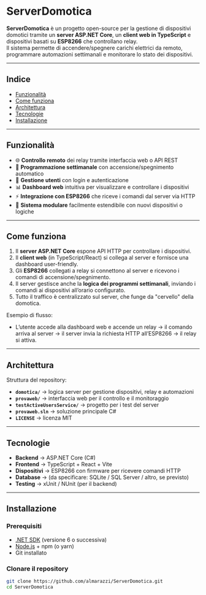 # ServerDomotica

**ServerDomotica** è un progetto open-source per la gestione di dispositivi domotici tramite un **server ASP.NET Core**, un **client web in TypeScript** e dispositivi basati su **ESP8266** che controllano relay.  
Il sistema permette di accendere/spegnere carichi elettrici da remoto, programmare automazioni settimanali e monitorare lo stato dei dispositivi.

---

## Indice

- [Funzionalità](#funzionalità)  
- [Come funziona](#come-funziona)  
- [Architettura](#architettura)  
- [Tecnologie](#tecnologie)  
- [Installazione](#installazione)   

---

## Funzionalità

- 🌐 **Controllo remoto** dei relay tramite interfaccia web o API REST  
- 📅 **Programmazione settimanale** con accensione/spegnimento automatico  
- 🔐 **Gestione utenti** con login e autenticazione  
- 📊 **Dashboard web** intuitiva per visualizzare e controllare i dispositivi  
- ⚡ **Integrazione con ESP8266** che riceve i comandi dal server via HTTP  
- 🧩 **Sistema modulare** facilmente estendibile con nuovi dispositivi o logiche  

---

## Come funziona

1. Il **server ASP.NET Core** espone API HTTP per controllare i dispositivi.  
2. Il **client web** (in TypeScript/React) si collega al server e fornisce una dashboard user-friendly.  
3. Gli **ESP8266** collegati a relay si connettono al server e ricevono i comandi di accensione/spegnimento.  
4. Il server gestisce anche la **logica dei programmi settimanali**, inviando i comandi ai dispositivi all’orario configurato.  
5. Tutto il traffico è centralizzato sul server, che funge da "cervello" della domotica.  

Esempio di flusso:  
- L’utente accede alla dashboard web e accende un relay → il comando arriva al server → il server invia la richiesta HTTP all’ESP8266 → il relay si attiva.  

---

## Architettura

Struttura del repository:

- **`domotica/`** → logica server per gestione dispositivi, relay e automazioni  
- **`provaweb/`** → interfaccia web per il controllo e il monitoraggio  
- **`testActiveUsersService/`** → progetto per i test del server  
- **`provaweb.sln`** → soluzione principale C#  
- **`LICENSE`** → licenza MIT  

---

## Tecnologie

- **Backend** → ASP.NET Core (C#)  
- **Frontend** → TypeScript + React + Vite  
- **Dispositivi** → ESP8266 con firmware per ricevere comandi HTTP  
- **Database** → (da specificare: SQLite / SQL Server / altro, se previsto)  
- **Testing** → xUnit / NUnit (per il backend)  

---

## Installazione

### Prerequisiti
- [.NET SDK](https://dotnet.microsoft.com/) (versione 6 o successiva)  
- [Node.js](https://nodejs.org/) + npm (o yarn)  
- Git installato  

### Clonare il repository
```bash
git clone https://github.com/almarazzi/ServerDomotica.git
cd ServerDomotica

